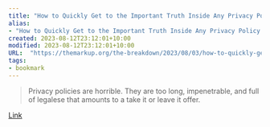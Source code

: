 ```yaml
---
title: "How to Quickly Get to the Important Truth Inside Any Privacy Policy – The Markup"
alias:
- "How to Quickly Get to the Important Truth Inside Any Privacy Policy – The Markup"
created: 2023-08-12T23:12:01+10:00
modified: 2023-08-12T23:12:01+10:00
URL:  "https://themarkup.org/the-breakdown/2023/08/03/how-to-quickly-get-to-the-important-truth-inside-any-privacy-policy"
tags:
- bookmark
---
```


> Privacy policies are horrible. They are too long, impenetrable, and full of legalese that amounts to a take it or leave it offer.

[Link](https://themarkup.org/the-breakdown/2023/08/03/how-to-quickly-get-to-the-important-truth-inside-any-privacy-policy)


